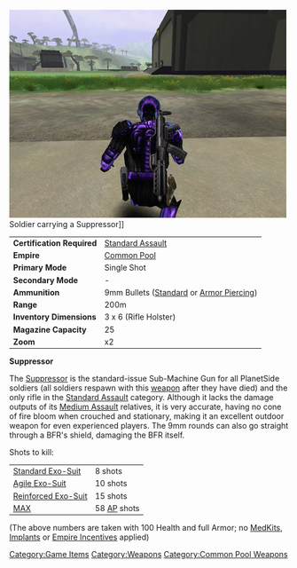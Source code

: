 ![](images/PSScreenShot0299.jpg "fig:PSScreenShot0299.jpg") Soldier carrying a
Suppressor\]\]

|                            |                                                                                            |
| -------------------------- | ------------------------------------------------------------------------------------------ |
| **Certification Required** | [Standard Assault](Standard_Assault.md)                                                    |
| **Empire**                 | [Common Pool](Common_Pool.md)                                                              |
| **Primary Mode**           | Single Shot                                                                                |
| **Secondary Mode**         | \-                                                                                         |
| **Ammunition**             | 9mm Bullets ([Standard](9mm_Bullet.md) or [Armor Piercing](Armour_Piercing_9mm_Bullet.md)) |
| **Range**                  | 200m                                                                                       |
| **Inventory Dimensions**   | 3 x 6 (Rifle Holster)                                                                      |
| **Magazine Capacity**      | 25                                                                                         |
| **Zoom**                   | x2                                                                                         |

**Suppressor**

The [Suppressor](Suppressor.md) is the standard-issue
Sub-Machine Gun for all PlanetSide soldiers (all soldiers respawn with
this [weapon](Weapon.md) after they have died) and the only
rifle in the [Standard Assault](Standard_Assault.md) category.
Although it lacks the damage outputs of its [Medium
Assault](Medium_Assault.md) relatives, it is very accurate,
having no cone of fire bloom when crouched and stationary, making it an
excellent outdoor weapon for even experienced players. The 9mm rounds
can also go straight through a BFR's shield, damaging the BFR itself.

Shots to kill:

|                                               |                                  |
| --------------------------------------------- | -------------------------------- |
| [Standard Exo-Suit](Standard_Exo-Suit.md)     | 8 shots                          |
| [Agile Exo-Suit](Agile_Exo-Suit.md)           | 10 shots                         |
| [Reinforced Exo-Suit](Reinforced_Exo-Suit.md) | 15 shots                         |
| [MAX](Mechanized_Assault_Exo-Suit.md)         | 58 [AP](Armor_Piercing.md) shots |

(The above numbers are taken with 100 Health and full Armor; no
[MedKits](MedKit.md), [Implants](Implants.md) or [Empire
Incentives](Empire_Incentives.md) applied)

[Category:Game Items](Category:Game_Items.md)
[Category:Weapons](Category:Weapons.md) [Category:Common Pool
Weapons](Category:Common_Pool_Weapons.md)

